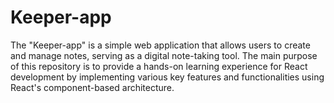 # Keeper-app
The "Keeper-app" is a simple web application that allows users to create and manage notes, serving as a digital note-taking tool. The main purpose of this repository is to provide a hands-on learning experience for React development by implementing various key features and functionalities using React's component-based architecture.
